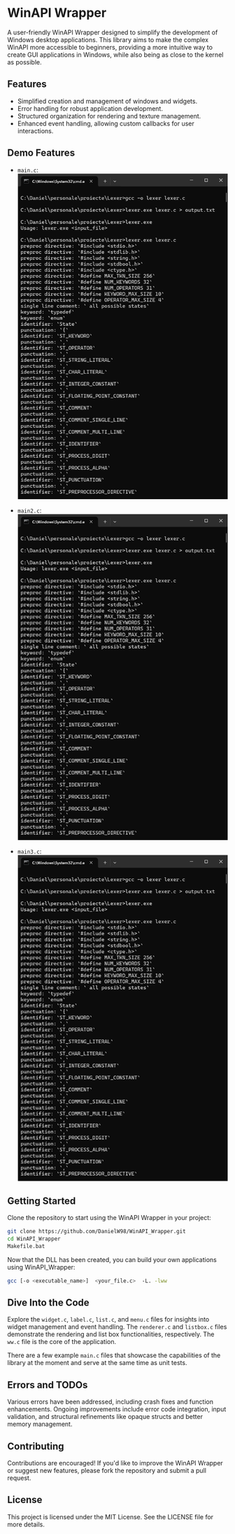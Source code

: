 # WinAPI Wrapper

A user-friendly WinAPI Wrapper designed to simplify the development of Windows desktop applications. This library aims to make the complex WinAPI more accessible to beginners, providing a more intuitive way to create GUI applications in Windows, while also being as close to the kernel as possible.

## Features

- Simplified creation and management of windows and widgets.
- Error handling for robust application development.
- Structured organization for rendering and texture management.
- Enhanced event handling, allowing custom callbacks for user interactions.


## Demo Features

- `main.c`:
![Lexer Output](https://github.com/danielw98/Lexer/blob/main/Lexer.png?raw=true)

- `main2.c`:
![Lexer Output](https://github.com/danielw98/Lexer/blob/main/Lexer.png?raw=true)

- `main3.c`:
![Lexer Output](https://github.com/danielw98/Lexer/blob/main/Lexer.png?raw=true)

## Getting Started

Clone the repository to start using the WinAPI Wrapper in your project:

```bash
git clone https://github.com/DanielW98/WinAPI_Wrapper.git
cd WinAPI_Wrapper
Makefile.bat
```

Now that the DLL has been created, you can build your own applications using WinAPI_Wrapper:

```bash
gcc [-o <executable_name>]  <your_file.c>  -L. -lww
```

## Dive Into the Code

Explore the `widget.c`, `label.c`, `list.c`, and `menu.c` files for insights into widget management and event handling. The `renderer.c` and `listbox.c` files demonstrate the rendering and list box functionalities, respectively. The `ww.c` file is the core of the application.

There are a few example `main.c` files that showcase the capabilities of the library at the moment and serve at the same time as unit tests.

## Errors and TODOs

Various errors have been addressed, including crash fixes and function enhancements.
Ongoing improvements include error code integration, input validation, and structural refinements like opaque structs and better memory management.

## Contributing

Contributions are encouraged! If you'd like to improve the WinAPI Wrapper or suggest new features, please fork the repository and submit a pull request.

## License

This project is licensed under the MIT License. See the LICENSE file for more details.
